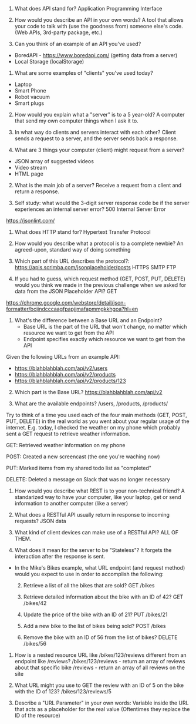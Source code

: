 1) What does API stand for?
Application Programming Interface

2) How would you describe an API in your own words?
A tool that allows your code to talk with (use the goodness from)
someone else's code. (Web APIs, 3rd-party package, etc.)

3) Can you think of an example of an API you've used?
* BoredAPI - https://www.boredapi.com/ (getting data from a server)
* Local Storage (localStorage)


1) What are some examples of "clients" you've used today?
* Laptop
* Smart Phone
* Robot vacuum
* Smart plugs

2) How would you explain what a "server" is to a 5 year-old?
A computer that send my own computer things when I ask it to.

3) In what way do clients and servers interact with each other?
Client sends a request to a server, and the server sends back a response.


1) What are 3 things your computer (client) might request from a server?
* JSON array of suggested videos
* Video stream
* HTML page

2) What is the main job of a server?
Receive a request from a client and return a response.

3) Self study: what would the 3-digit server response code 
be if the server experiences an internal server error?
500 Internal Server Error

https://jsonlint.com/


1. What does HTTP stand for?
Hypertext Transfer Protocol

2. How would you describe what a protocol is to a complete newbie?
An agreed-upon, standard way of doing something

3. Which part of this URL describes the protocol?: 
https://apis.scrimba.com/jsonplaceholder/posts
HTTPS
SMTP
FTP

4. If you had to guess, which request method (GET, POST, PUT, DELETE) would you
think we made in the previous challenge when we asked for data from the 
JSON Placeholder API? 
GET


https://chrome.google.com/webstore/detail/json-formatter/bcjindcccaagfpapjjmafapmmgkkhgoa?hl=en


1. What's the difference between a Base URL and an Endpoint?
    * Base URL is the part of the URL that won't change, no matter
      which resource we want to get from the API
    * Endpoint specifies exactly which resource we want to get
      from the API

Given the following URLs from an example API:
* https://blahblahblah.com/api/v2/users
* https://blahblahblah.com/api/v2/products
* https://blahblahblah.com/api/v2/products/123

2. Which part is the Base URL?
https://blahblahblah.com/api/v2

3. What are the available endpoints?
/users, /products, /products/<some-id-of-a-product-here>

Try to think of a time you used each of the four main methods
(GET, POST, PUT, DELETE) in the real world as you went about
your regular usage of the internet. E.g. today, I checked the
weather on my phone which probably sent a GET request to retrieve
weather information.

GET: Retrieved weather information on my phone

POST: Created a new screencast (the one you're waching now)

PUT: Marked items from my shared todo list as "completed"

DELETE: Deleted a message on Slack that was no longer necessary



1. How would you describe what REST is to your non-technical friend?
A standarized way to have your computer, like your laptop, 
get or send information to another computer (like a server)

2. What does a RESTful API usually return in response to incoming requests?
JSON data

3. What kind of client devices can make use of a RESTful API?
ALL OF THEM.


1. What does it mean for the server to be "Stateless"?
It forgets the interaction after the response is sent.

* In the Mike's Bikes example, what URL endpoint (and request method)
  would you expect to use in order to accomplish the following:
  
    2. Retrieve a list of all the bikes that are sold?
       GET /bikes

    3. Retrieve detailed information about the bike with an ID of 42?
       GET /bikes/42
    
    4. Update the price of the bike with an ID of 21?
       PUT /bikes/21
    
    5. Add a new bike to the list of bikes being sold?
       POST /bikes
    
    6. Remove the bike with an ID of 56 from the list of bikes?
       DELETE /bikes/56



1. How is a nested resource URL like /bikes/123/reviews
   different from an endpoint like /reviews?
   /bikes/123/reviews - return an array of reviews about that specific bike
   /reviews - return an array of all reviews on the site
  
2. What URL might you use to GET the review with an ID of 5 on the bike
   with the ID of 123?
   /bikes/123/reviews/5

3. Describe a "URL Parameter" in your own words:
   Variable inside the URL that acts as a placeholder for the real value
   (Oftentimes they replace the ID of the resource)